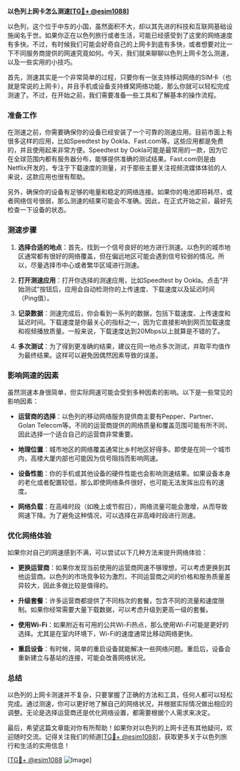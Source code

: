 **以色列上网卡怎么测速[[TG💪+ @esim1088](https://t.me/s/esim1088)]**

以色列，这个位于中东的小国，虽然面积不大，却以其先进的科技和互联网基础设施闻名于世。如果你正在以色列旅行或者生活，可能已经感受到了这里的网络速度有多快。不过，有时候我们可能会好奇自己的上网卡到底有多快，或者想要对比一下不同服务商提供的网速究竟如何。今天，我们就来聊聊以色列上网卡怎么测速，以及一些实用的小技巧。

首先，测速其实是一个非常简单的过程，只要你有一张支持移动网络的SIM卡（也就是常说的上网卡），并且手机或设备支持蜂窝网络功能，那么你就可以轻松完成测速了。不过，在开始之前，我们需要准备一些工具和了解基本的操作流程。

### **准备工作**
在测速之前，你需要确保你的设备已经安装了一个可靠的测速应用。目前市面上有很多这样的应用，比如Speedtest by Ookla、Fast.com等。这些应用都是免费的，并且使用起来非常方便。Speedtest by Ookla可能是最常用的一款，因为它在全球范围内都有服务器分布，能够提供准确的测试结果。Fast.com则是由Netflix开发的，专注于下载速度的测量，对于那些主要关注视频流媒体体验的人来说，这款应用也很有帮助。

另外，确保你的设备有足够的电量和稳定的网络连接。如果你的电池即将耗尽，或者网络信号很弱，那么测速的结果可能会不准确。因此，在正式开始之前，最好先检查一下设备的状态。

### **测速步骤**
1. **选择合适的地点**：首先，找到一个信号良好的地方进行测速。以色列的城市地区通常都有很好的网络覆盖，但在偏远地区可能会遇到信号较弱的情况。所以，尽量选择市中心或者繁华区域进行测速。
   
2. **打开测速应用**：打开你选择的测速应用，比如Speedtest by Ookla。点击“开始测试”按钮后，应用会自动检测你的上传速度、下载速度以及延迟时间（Ping值）。

3. **记录数据**：测速完成后，你会看到一系列的数据，包括下载速度、上传速度和延迟时间。下载速度是你最关心的指标之一，因为它直接影响到网页加载速度和视频播放质量。一般来说，下载速度达到20Mbps以上就算是不错的了。

4. **多次测试**：为了得到更准确的结果，建议在同一地点多次测试，并取平均值作为最终结果。这样可以避免因偶然因素导致的误差。

### **影响网速的因素**
虽然测速本身很简单，但实际网速可能会受到多种因素的影响。以下是一些常见的影响因素：

- **运营商的选择**：以色列的移动网络服务提供商主要有Pepper、Partner、Golan Telecom等。不同的运营商提供的网络质量和覆盖范围可能有所不同，因此选择一个适合自己的运营商非常重要。
  
- **地理位置**：城市地区的网络覆盖通常比乡村地区好得多。即使是在同一个城市内，高楼大厦内部也可能因为信号阻挡而影响网速。

- **设备性能**：你的手机或其他设备的硬件性能也会影响测速结果。如果设备本身的老化或者配置较低，那么即使网络条件很好，也可能无法发挥出应有的速度。

- **网络负载**：在高峰时段（如晚上或节假日），网络流量可能会激增，从而导致网速下降。为了避免这种情况，可以选择在非高峰时段进行测速。

### **优化网络体验**
如果你对自己的网速感到不满，可以尝试以下几种方法来提升网络体验：

- **更换运营商**：如果你发现当前使用的运营商网速不够理想，可以考虑更换到其他运营商。以色列的市场竞争较为激烈，不同运营商之间的价格和服务质量差异较大，因此多做比较是值得的。

- **升级套餐**：许多运营商都提供了不同档次的套餐，包含不同的流量和速度限制。如果你经常需要大量下载数据，可以考虑升级到更高一级的套餐。

- **使用Wi-Fi**：如果附近有可用的公共Wi-Fi热点，那么使用Wi-Fi可能是更好的选择。尤其是在室内环境下，Wi-Fi的速度通常比移动网络更快。

- **重启设备**：有时候，简单的重启设备就能解决一些网络问题。重启后，设备会重新建立与基站的连接，可能会改善网络状况。

### **总结**
以色列的上网卡测速并不复杂，只要掌握了正确的方法和工具，任何人都可以轻松完成。通过测速，你可以更好地了解自己的网络状况，并根据实际情况做出相应的调整。无论是选择运营商还是优化网络设置，都需要根据个人需求来决定。

最后，希望这篇文章能对你有所帮助！如果你对以色列的上网卡还有其他疑问，欢迎随时交流。记得关注我们的频道[[TG💪+ @esim1088](https://t.me/s/esim1088)]，获取更多关于以色列旅行和生活的实用信息！

[[TG💪+ @esim1088](https://t.me/s/esim1088) ![Image](https://i.postimg.cc/4NQfJmqS/Snipaste-2025-05-13-00-14-12.png)]